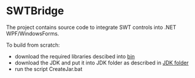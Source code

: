 # SWTBridge

The project contains source code to integrate SWT controls into .NET WPF/WindowsForms.

To build from scratch:
- download the required libraries descibed into [bin](/bin)
- download the JDK and put it into JDK folder as described in [JDK folder](/jdk)
- run the script CreateJar.bat